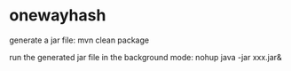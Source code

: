 # onewayhash
generate a jar file: mvn clean package

run the generated jar file in the background mode: nohup java -jar xxx.jar&

